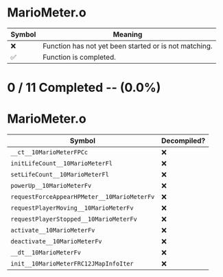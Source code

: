 # MarioMeter.o
| Symbol | Meaning 
| ------------- | ------------- 
| :x: | Function has not yet been started or is not matching. 
| :white_check_mark: | Function is completed. 


# 0 / 11 Completed -- (0.0%)
# MarioMeter.o
| Symbol | Decompiled? |
| ------------- | ------------- |
| `__ct__10MarioMeterFPCc` | :x: |
| `initLifeCount__10MarioMeterFl` | :x: |
| `setLifeCount__10MarioMeterFl` | :x: |
| `powerUp__10MarioMeterFv` | :x: |
| `requestForceAppearHPMeter__10MarioMeterFv` | :x: |
| `requestPlayerMoving__10MarioMeterFv` | :x: |
| `requestPlayerStopped__10MarioMeterFv` | :x: |
| `activate__10MarioMeterFv` | :x: |
| `deactivate__10MarioMeterFv` | :x: |
| `__dt__10MarioMeterFv` | :x: |
| `init__10MarioMeterFRC12JMapInfoIter` | :x: |

